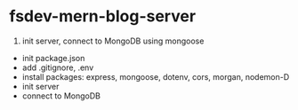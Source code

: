 # fsdev-mern-blog-server

1. init server, connect to MongoDB using mongoose

- init package.json
- add .gitignore, .env
- install packages: express, mongoose, dotenv, cors, morgan, nodemon-D
- init server
- connect to MongoDB
